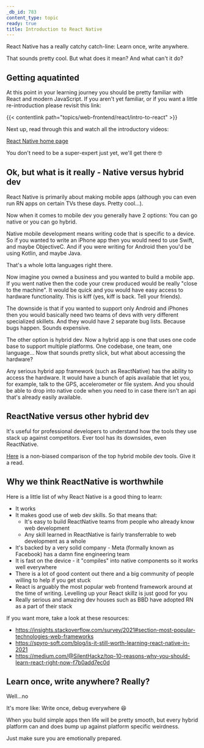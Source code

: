 ```yaml
---
_db_id: 783
content_type: topic
ready: true
title: Introduction to React Native
---
```


React Native has a really catchy catch-line: Learn once, write anywhere.

That sounds pretty cool. But what does it mean? And what can't it do?

## Getting aquatinted

At this point in your learning journey you should be pretty familiar with React and modern JavaScript.  If you aren't yet familiar, or if you want a little re-introduction please revisit this link:

{{< contentlink path="topics/web-frontend/react/intro-to-react" >}}

Next up, read through this and watch all the introductory videos:

[React Native home page](https://reactnative.dev/)

You don't need to be a super-expert just yet, we'll get there 🤓

## Ok, but what is it really - Native versus hybrid dev

React Native is primarily about making mobile apps (although you can even run RN apps on certain TVs these days. Pretty cool...).

Now when it comes to mobile dev you generally have 2 options: You can go native or you can go hybrid.

Native mobile development means writing code that is specific to a device. So if you wanted to write an iPhone app then you would need to use Swift, and maybe ObjectiveC. And if you were writing for Android then you'd be using Kotlin, and maybe Java.

That's a whole lotta languages right there.

Now imagine you owned a business and you wanted to build a mobile app. If you went native then the code your crew produced would be really "close to the machine". It would be quick and you would have easy access to hardware functionality. This is kiff (yes, kiff is back. Tell your friends).

The downside is that if you wanted to support only Android and iPhones then you would basically need two teams of devs with very different specialized skillets. And they would have 2 separate bug lists. Because bugs happen. Sounds expensive.

The other option is hybrid dev. Now a hybrid app is one that uses one code base to support multiple platforms. One codebase, one team, one language... Now that sounds pretty slick, but what about accessing the hardware?

Any serious hybrid app framework (such as ReactNative) has the ability to access the hardware. It would have a bunch of apis available that let you, for example, talk to the GPS, accelerometer or file system. And you should be able to drop into native code when you need to in case there isn't an api that's already easily available.

## ReactNative versus other hybrid dev

It's useful for professional developers to understand how the tools they use stack up against competitors. Ever tool has its downsides, even ReactNative.

[Here](https://techdayhq.com/community/articles/top-5-frameworks-for-hybrid-mobile-app-development) is a non-biased comparison of the top hybrid mobile dev tools. Give it a read.

## Why we think ReactNative is worthwhile

Here is a little list of why React Native is a good thing to learn:

- It works
- It makes good use of web dev skills. So that means that:
  - It's easy to build ReactNative teams from people who already know web development
  - Any skill learned in ReactNative is fairly transferrable to web development as a whole
- It's backed by a very solid company - Meta (formally known as Facebook) has a damn fine engineering team
- It is fast on the device - it "compiles" into native components so it works well everywhere
- There is a lot of good content out there and a big community of people willing to help if you get stuck
- React is arguably the most popular web frontend framework around at the time of writing. Levelling up your React skillz is just good for you
- Really serious and amazing dev houses such as BBD have adopted RN as a part of their stack

If you want more, take a look at these resources:

- https://insights.stackoverflow.com/survey/2021#section-most-popular-technologies-web-frameworks
- https://spyro-soft.com/blog/is-it-still-worth-learning-react-native-in-2021
- https://medium.com/@SilentHackz/top-10-reasons-why-you-should-learn-react-right-now-f7b0add7ec0d


## Learn once, write anywhere? Really?

Well...no

It's more like: Write once, debug everywhere 😆

When you build simple apps then life will be pretty smooth, but every hybrid platform can and does bump up against platform specific weirdness.

Just make sure you are emotionally prepared.